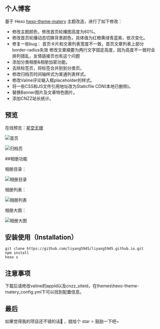 ## 个人博客

基于 Hexo [hexo-theme-matery](https://github.com/blinkfox/hexo-theme-matery) 主题改造，进行了如下修改：

- 修改主题颜色，修改首页轮播图高度为60%。
- 修改首页轮播动态切换背景颜色，具体值为红橙黄绿青蓝紫，依次变化。
- 修复一些bug：
首页卡片和文章列表宽度不一致，首页文章列表上部分border-radius失效
修改文章摘要为两行文字固定高度，因为高度不一致时会排列错乱，友情链接页也有这个问题
- 添加分类相册&相册加密功能。
- 去除标签页，将标签合并到到分类页。
- 修改归档页时间轴样式为普通列表样式。
- 修改Valine评论输入框placeholder的样式。
- 将一些CSS和JS文件引用地址改为Staticfile CDN(本地已删除)。
- 替换Banner图片及文章特色图片。
- 添加CNZZ站长统计。




## 预览

在线预览：[星空无限](https://liyangzone.com)

![首页](https://liyangzone.com/article_img/blog-show/blog-home.jpg)

![归档页](https://liyangzone.com/article_img/blog-show/blog-archives.jpg)

##相册功能

相册目录：

![相册目录](https://liyangzone.com/article_img/blog-show/blog-gallery-1.jpg)

相册列表：

![相册列表](https://liyangzone.com/article_img/blog-show/blog-gallery-2.jpg)

相册大图：

![相册大图](https://liyangzone.com/article_img/blog-show/blog-gallery-3.jpg)

## 安装使用（Installation）

```shell
git clone https://github.com/liyang5945/liyang5945.github.io.git
npm install
hexo s
```

## 注意事项
下载后请修改valine的appId以及cnzz_siteid，在themes\hexo-theme-matery\_config.yml下可以找到配置信息。



## 最后

如果觉得我的项目还不错的话👏 ，就给个 star ⭐ 鼓励一下吧~
